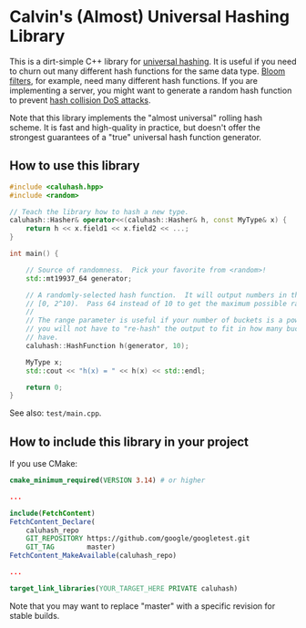 # Calvin's (Almost) Universal Hashing Library

This is a dirt-simple C++ library for [universal hashing](https://en.wikipedia.org/wiki/Universal_hashing).
It is useful if you need to churn out many different hash functions for the
same data type.  [Bloom filters](https://en.wikipedia.org/wiki/Bloom_filter),
for example, need many different hash functions.  If you are implementing a
server, you might want to generate a random hash function to prevent [hash
collision DoS attacks](https://en.wikipedia.org/wiki/Collision_attack#Usage_in_DoS_attacks).

Note that this library implements the "almost universal" rolling hash scheme.
It is fast and high-quality in practice, but doesn't offer the strongest
guarantees of a "true" universal hash function generator.

## How to use this library

```c++
#include <caluhash.hpp>
#include <random>

// Teach the library how to hash a new type.
caluhash::Hasher& operator<<(caluhash::Hasher& h, const MyType& x) {
    return h << x.field1 << x.field2 << ...;
}

int main() {

    // Source of randomness.  Pick your favorite from <random>!
    std::mt19937_64 generator;

    // A randomly-selected hash function.  It will output numbers in the range
    // [0, 2^10).  Pass 64 instead of 10 to get the maximum possible range.
    //
    // The range parameter is useful if your number of buckets is a power of 2;
    // you will not have to "re-hash" the output to fit in how many buckets you
    // have.
    caluhash::HashFunction h(generator, 10);

    MyType x;
    std::cout << "h(x) = " << h(x) << std::endl;

    return 0;
}
```

See also: `test/main.cpp`.

## How to include this library in your project

If you use CMake:

```cmake
cmake_minimum_required(VERSION 3.14) # or higher

...

include(FetchContent)
FetchContent_Declare(
    caluhash_repo
    GIT_REPOSITORY https://github.com/google/googletest.git
    GIT_TAG        master)
FetchContent_MakeAvailable(caluhash_repo)

...

target_link_libraries(YOUR_TARGET_HERE PRIVATE caluhash)
```

Note that you may want to replace "master" with a specific revision for stable
builds.
